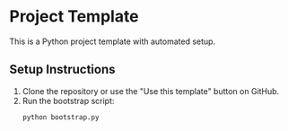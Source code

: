 # Project Template

This is a Python project template with automated setup.

## Setup Instructions

1. Clone the repository or use the "Use this template" button on GitHub.
2. Run the bootstrap script:
   ```bash
   python bootstrap.py
   ```

